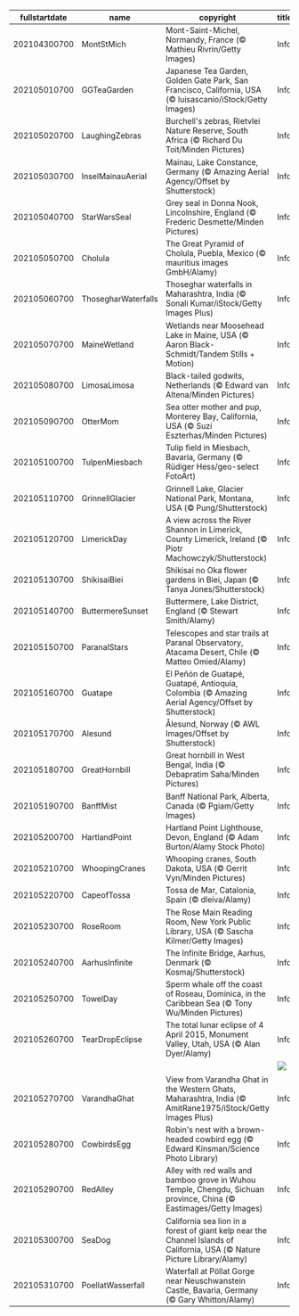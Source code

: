 |fullstartdate|name|copyright|title|image|
|--|--|--|--|--|
202104300700|MontStMich|Mont-Saint-Michel, Normandy, France (© Mathieu Rivrin/Getty Images)|Info|![](/en-AU/2021/05/202104300700MontStMich.jpg)|
202105010700|GGTeaGarden|Japanese Tea Garden, Golden Gate Park, San Francisco, California, USA (© luisascanio/iStock/Getty Images)|Info|![](/en-AU/2021/05/202105010700GGTeaGarden.jpg)|
202105020700|LaughingZebras|Burchell's zebras, Rietvlei Nature Reserve, South Africa (© Richard Du Toit/Minden Pictures)|Info|![](/en-AU/2021/05/202105020700LaughingZebras.jpg)|
202105030700|InselMainauAerial|Mainau, Lake Constance, Germany (© Amazing Aerial Agency/Offset by Shutterstock)|Info|![](/en-AU/2021/05/202105030700InselMainauAerial.jpg)|
202105040700|StarWarsSeal|Grey seal in Donna Nook, Lincolnshire, England (© Frederic Desmette/Minden Pictures)|Info|![](/en-AU/2021/05/202105040700StarWarsSeal.jpg)|
202105050700|Cholula|The Great Pyramid of Cholula, Puebla, Mexico (© mauritius images GmbH/Alamy)|Info|![](/en-AU/2021/05/202105050700Cholula.jpg)|
202105060700|ThosegharWaterfalls|Thoseghar waterfalls in Maharashtra, India (© Sonali Kumar/iStock/Getty Images Plus)|Info|![](/en-AU/2021/05/202105060700ThosegharWaterfalls.jpg)|
202105070700|MaineWetland|Wetlands near Moosehead Lake in Maine, USA (© Aaron Black-Schmidt/Tandem Stills + Motion)|Info|![](/en-AU/2021/05/202105070700MaineWetland.jpg)|
202105080700|LimosaLimosa|Black-tailed godwits, Netherlands (© Edward van Altena/Minden Pictures)|Info|![](/en-AU/2021/05/202105080700LimosaLimosa.jpg)|
202105090700|OtterMom|Sea otter mother and pup, Monterey Bay, California, USA (© Suzi Eszterhas/Minden Pictures)|Info|![](/en-AU/2021/05/202105090700OtterMom.jpg)|
202105100700|TulpenMiesbach|Tulip field in Miesbach, Bavaria, Germany (© Rüdiger Hess/geo-select FotoArt)|Info|![](/en-AU/2021/05/202105100700TulpenMiesbach.jpg)|
202105110700|GrinnellGlacier|Grinnell Lake, Glacier National Park, Montana, USA (© Pung/Shutterstock)|Info|![](/en-AU/2021/05/202105110700GrinnellGlacier.jpg)|
202105120700|LimerickDay|A view across the River Shannon in Limerick, County Limerick, Ireland (© Piotr Machowczyk/Shutterstock)|Info|![](/en-AU/2021/05/202105120700LimerickDay.jpg)|
202105130700|ShikisaiBiei|Shikisai no Oka flower gardens in Biei, Japan (© Tanya Jones/Shutterstock)|Info|![](/en-AU/2021/05/202105130700ShikisaiBiei.jpg)|
202105140700|ButtermereSunset|Buttermere, Lake District, England (© Stewart Smith/Alamy)|Info|![](/en-AU/2021/05/202105140700ButtermereSunset.jpg)|
202105150700|ParanalStars|Telescopes and star trails at Paranal Observatory, Atacama Desert, Chile (© Matteo Omied/Alamy)|Info|![](/en-AU/2021/05/202105150700ParanalStars.jpg)|
202105160700|Guatape|El Peñón de Guatapé, Guatapé, Antioquia, Colombia (© Amazing Aerial Agency/Offset by Shutterstock)|Info|![](/en-AU/2021/05/202105160700Guatape.jpg)|
202105170700|Alesund|Ålesund, Norway (© AWL Images/Offset by Shutterstock)|Info|![](/en-AU/2021/05/202105170700Alesund.jpg)|
202105180700|GreatHornbill|Great hornbill in West Bengal, India (© Debapratim Saha/Minden Pictures)|Info|![](/en-AU/2021/05/202105180700GreatHornbill.jpg)|
202105190700|BanffMist|Banff National Park, Alberta, Canada (© Pgiam/Getty Images)|Info|![](/en-AU/2021/05/202105190700BanffMist.jpg)|
202105200700|HartlandPoint|Hartland Point Lighthouse, Devon, England (© Adam Burton/Alamy Stock Photo)|Info|![](/en-AU/2021/05/202105200700HartlandPoint.jpg)|
202105210700|WhoopingCranes|Whooping cranes, South Dakota, USA (© Gerrit Vyn/Minden Pictures)|Info|![](/en-AU/2021/05/202105210700WhoopingCranes.jpg)|
202105220700|CapeofTossa|Tossa de Mar, Catalonia, Spain (© dleiva/Alamy)|Info|![](/en-AU/2021/05/202105220700CapeofTossa.jpg)|
202105230700|RoseRoom|The Rose Main Reading Room, New York Public Library, USA (© Sascha Kilmer/Getty Images)|Info|![](/en-AU/2021/05/202105230700RoseRoom.jpg)|
202105240700|AarhusInfinite|The Infinite Bridge, Aarhus, Denmark (© Kosmaj/Shutterstock)|Info|![](/en-AU/2021/05/202105240700AarhusInfinite.jpg)|
202105250700|TowelDay|Sperm whale off the coast of Roseau, Dominica, in the Caribbean Sea (© Tony Wu/Minden Pictures)|Info|![](/en-AU/2021/05/202105250700TowelDay.jpg)|
202105260700|TearDropEclipse|The total lunar eclipse of 4 April 2015, Monument Valley, Utah, USA (© Alan Dyer/Alamy)|Info|![](/en-AU/2021/05/202105260700TearDropEclipse.jpg)|
||||![](/en-AU/2021/05/.jpg)|
202105270700|VarandhaGhat|View from Varandha Ghat in the Western Ghats, Maharashtra, India (© AmitRane1975/iStock/Getty Images Plus)|Info|![](/en-AU/2021/05/202105270700VarandhaGhat.jpg)|
202105280700|CowbirdsEgg|Robin's nest with a brown-headed cowbird egg (© Edward Kinsman/Science Photo Library)|Info|![](/en-AU/2021/05/202105280700CowbirdsEgg.jpg)|
202105290700|RedAlley|Alley with red walls and bamboo grove in Wuhou Temple, Chengdu, Sichuan province, China (© Eastimages/Getty Images)|Info|![](/en-AU/2021/05/202105290700RedAlley.jpg)|
202105300700|SeaDog|California sea lion in a forest of giant kelp near the Channel Islands of California, USA (© Nature Picture Library/Alamy)|Info|![](/en-AU/2021/05/202105300700SeaDog.jpg)|
202105310700|PoellatWasserfall|Waterfall at Pöllat Gorge near Neuschwanstein Castle, Bavaria, Germany (© Gary Whitton/Alamy)|Info|![](/en-AU/2021/05/202105310700PoellatWasserfall.jpg)|
